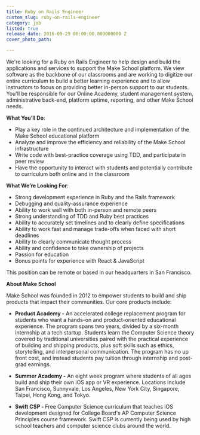 ```yaml
---
title: Ruby on Rails Engineer
custom_slug: ruby-on-rails-engineer
category: job
listed: true
release_date: 2016-09-29 00:00:00.000000000 Z
cover_photo_path: 

---
```

We're looking for a Ruby on Rails Engineer to help design and build the applications and services to support the Make School platform.  We view software as the backbone of our classrooms and are working to digitize our entire curriculum to build a better learning experience and to allow instructors to focus on providing better in-person support to our students.  You'll be responsible for our Online Academy, student management system, administrative back-end, platform uptime, reporting, and other Make School needs.

<b>What You’ll Do</b>:

- Play a key role in the continued architecture and implementation of the Make School educational platform
- Analyze and improve the efficiency and reliability of the Make School infrastructure
- Write code with best-practice coverage using TDD, and participate in peer review
- Have the opportunity to interact with students and potentially contribute to curriculum both online and in the classroom

<b>What We’re Looking For</b>:

- Strong development experience in Ruby and the Rails framework
- Debugging and quality-assurance experience
- Ability to work well with both in-person and remote peers
- Strong understanding of TDD and Ruby best practices
- Ability to accurately set timelines and to clearly define specifications
- Ability to work fast and manage trade-offs when faced with short deadlines
- Ability to clearly communicate thought process
- Ability and confidence to take ownership of projects
- Passion for education
- Bonus points for experience with React & JavaScript

This position can be remote or based in our headquarters in San Francisco.


<b>About Make School</b>

Make School was founded in 2012 to empower students to build and ship products that impact their communities. Our core products include:


-  <b>Product Academy -</b> An accelerated college replacement program for students who want a hands-on and product-oriented educational experience. The program spans two years, divided by a six-month internship at a tech startup. Students learn the Computer Science theory covered by traditional universities paired with the practical experience of building and shipping products, plus soft skills such as ethics, storytelling, and interpersonal communication. The program has no up front cost, and instead students pay tuition through internship and post-grad earnings.


-  <b>Summer Academy -</b> An eight week program where students of all ages build and ship their own iOS app or VR experience. Locations include San Francisco, Sunnyvale, Los Angeles, New York City, Singapore, Taipei, Hong Kong, and Tokyo. 


-  <b>Swift CSP - </b> Free Computer Science curriculum that teaches iOS development designed for College Board's AP Computer Science Principles course framework. Swift CSP is currently being used by high school teachers and computer science clubs around the world.


